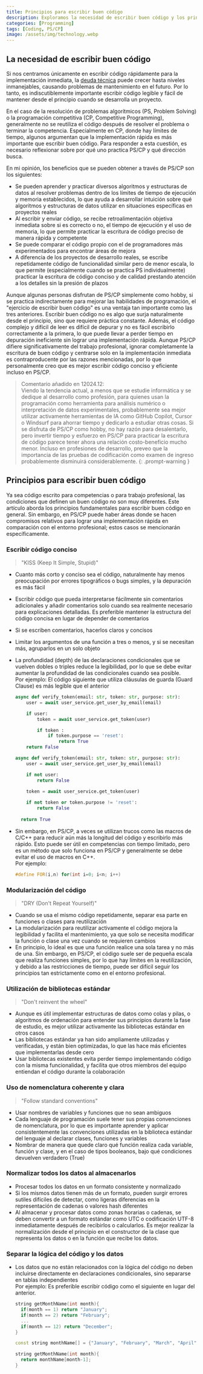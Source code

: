 ```yaml
---
title: Principios para escribir buen código
description: Exploramos la necesidad de escribir buen código y los principios generales para lograrlo.
categories: [Programming]
tags: [Coding, PS/CP]
image: /assets/img/technology.webp
---
```

## La necesidad de escribir buen código
Si nos centramos únicamente en escribir código rápidamente para la implementación inmediata, la [deuda técnica](/posts/Technical-debt/) puede crecer hasta niveles inmanejables, causando problemas de mantenimiento en el futuro. Por lo tanto, es indiscutiblemente importante escribir código legible y fácil de mantener desde el principio cuando se desarrolla un proyecto.

En el caso de la resolución de problemas algorítmicos (PS, Problem Solving) o la programación competitiva (CP, Competitive Programming), generalmente no se reutiliza el código después de resolver el problema o terminar la competencia. Especialmente en CP, donde hay límites de tiempo, algunos argumentan que la implementación rápida es más importante que escribir buen código. Para responder a esta cuestión, es necesario reflexionar sobre por qué uno practica PS/CP y qué dirección busca.

En mi opinión, los beneficios que se pueden obtener a través de PS/CP son los siguientes:
- Se pueden aprender y practicar diversos algoritmos y estructuras de datos al resolver problemas dentro de los límites de tiempo de ejecución y memoria establecidos, lo que ayuda a desarrollar intuición sobre qué algoritmos y estructuras de datos utilizar en situaciones específicas en proyectos reales
- Al escribir y enviar código, se recibe retroalimentación objetiva inmediata sobre si es correcto o no, el tiempo de ejecución y el uso de memoria, lo que permite practicar la escritura de código preciso de manera rápida y competente
- Se puede comparar el código propio con el de programadores más experimentados para encontrar áreas de mejora
- A diferencia de los proyectos de desarrollo reales, se escribe repetidamente código de funcionalidad similar pero de menor escala, lo que permite (especialmente cuando se practica PS individualmente) practicar la escritura de código conciso y de calidad prestando atención a los detalles sin la presión de plazos

Aunque algunas personas disfrutan de PS/CP simplemente como hobby, si se practica indirectamente para mejorar las habilidades de programación, el "ejercicio de escribir buen código" es una ventaja tan importante como las tres anteriores. Escribir buen código no es algo que surja naturalmente desde el principio, sino que requiere práctica constante. Además, el código complejo y difícil de leer es difícil de depurar y no es fácil escribirlo correctamente a la primera, lo que puede llevar a perder tiempo en depuración ineficiente sin lograr una implementación rápida. Aunque PS/CP difiere significativamente del trabajo profesional, ignorar completamente la escritura de buen código y centrarse solo en la implementación inmediata es contraproducente por las razones mencionadas, por lo que personalmente creo que es mejor escribir código conciso y eficiente incluso en PS/CP.

> Comentario añadido en 12024.12:  
> Viendo la tendencia actual, a menos que se estudie informática y se dedique al desarrollo como profesión, para quienes usan la programación como herramienta para análisis numérico o interpretación de datos experimentales, probablemente sea mejor utilizar activamente herramientas de IA como GitHub Copilot, Cursor o Windsurf para ahorrar tiempo y dedicarlo a estudiar otras cosas. Si se disfruta de PS/CP como hobby, no hay razón para desalentarlo, pero invertir tiempo y esfuerzo en PS/CP para practicar la escritura de código parece tener ahora una relación costo-beneficio mucho menor. Incluso en profesiones de desarrollo, preveo que la importancia de las pruebas de codificación como examen de ingreso probablemente disminuirá considerablemente.
{: .prompt-warning }

## Principios para escribir buen código
Ya sea código escrito para competencias o para trabajo profesional, las condiciones que definen un buen código no son muy diferentes. Este artículo aborda los principios fundamentales para escribir buen código en general. Sin embargo, en PS/CP puede haber áreas donde se hacen compromisos relativos para lograr una implementación rápida en comparación con el entorno profesional; estos casos se mencionarán específicamente.

### Escribir código conciso
> "KISS (Keep It Simple, Stupid)"

- Cuanto más corto y conciso sea el código, naturalmente hay menos preocupación por errores tipográficos o bugs simples, y la depuración es más fácil
- Escribir código que pueda interpretarse fácilmente sin comentarios adicionales y añadir comentarios solo cuando sea realmente necesario para explicaciones detalladas. Es preferible mantener la estructura del código concisa en lugar de depender de comentarios
- Si se escriben comentarios, hacerlos claros y concisos
- Limitar los argumentos de una función a tres o menos, y si se necesitan más, agruparlos en un solo objeto
- La profundidad (depth) de las declaraciones condicionales que se vuelven dobles o triples reduce la legibilidad, por lo que se debe evitar aumentar la profundidad de las condicionales cuando sea posible.  
  Por ejemplo: El código siguiente que utiliza cláusulas de guarda (Guard Clause) es más legible que el anterior

  ```python
  async def verify_token(email: str, token: str, purpose: str):
      user = await user_service.get_user_by_email(email)
  
      if user:
          token = await user_service.get_token(user)
  
          if token :
              if token.purpose == 'reset':
                  return True
      return False
  ```
  ```python
  async def verify_token(email: str, token: str, purpose: str):
      user = await user_service.get_user_by_email(email)
  
      if not user:
          return False
    
      token = await user_service.get_token(user)
  
      if not token or token.purpose != 'reset':
          return False
    
    return True
  ```
- Sin embargo, en PS/CP, a veces se utilizan trucos como las macros de C/C++ para reducir aún más la longitud del código y escribirlo más rápido. Esto puede ser útil en competencias con tiempo limitado, pero es un método que solo funciona en PS/CP y generalmente se debe evitar el uso de macros en C++.  
  Por ejemplo:  

  ```c++
  #define FOR(i,n) for(int i=0; i<n; i++)
  ```

### Modularización del código
> "DRY (Don't Repeat Yourself)"

- Cuando se usa el mismo código repetidamente, separar esa parte en funciones o clases para reutilización
- La modularización para reutilizar activamente el código mejora la legibilidad y facilita el mantenimiento, ya que solo se necesita modificar la función o clase una vez cuando se requieren cambios
- En principio, lo ideal es que una función realice una sola tarea y no más de una. Sin embargo, en PS/CP, el código suele ser de pequeña escala que realiza funciones simples, por lo que hay límites en la reutilización, y debido a las restricciones de tiempo, puede ser difícil seguir los principios tan estrictamente como en el entorno profesional.

### Utilización de bibliotecas estándar
> "Don't reinvent the wheel"

- Aunque es útil implementar estructuras de datos como colas y pilas, o algoritmos de ordenación para entender sus principios durante la fase de estudio, es mejor utilizar activamente las bibliotecas estándar en otros casos
- Las bibliotecas estándar ya han sido ampliamente utilizadas y verificadas, y están bien optimizadas, lo que las hace más eficientes que implementarlas desde cero
- Usar bibliotecas existentes evita perder tiempo implementando código con la misma funcionalidad, y facilita que otros miembros del equipo entiendan el código durante la colaboración

### Uso de nomenclatura coherente y clara
> "Follow standard conventions"

- Usar nombres de variables y funciones que no sean ambiguos
- Cada lenguaje de programación suele tener sus propias convenciones de nomenclatura, por lo que es importante aprender y aplicar consistentemente las convenciones utilizadas en la biblioteca estándar del lenguaje al declarar clases, funciones y variables
- Nombrar de manera que quede claro qué función realiza cada variable, función y clase, y en el caso de tipos booleanos, bajo qué condiciones devuelven verdadero (True)

### Normalizar todos los datos al almacenarlos
- Procesar todos los datos en un formato consistente y normalizado
- Si los mismos datos tienen más de un formato, pueden surgir errores sutiles difíciles de detectar, como ligeras diferencias en la representación de cadenas o valores hash diferentes
- Al almacenar y procesar datos como zonas horarias o cadenas, se deben convertir a un formato estándar como UTC o codificación UTF-8 inmediatamente después de recibirlos o calcularlos. Es mejor realizar la normalización desde el principio en el constructor de la clase que representa los datos o en la función que recibe los datos.

### Separar la lógica del código y los datos
- Los datos que no están relacionados con la lógica del código no deben incluirse directamente en declaraciones condicionales, sino separarse en tablas independientes  
  Por ejemplo: Es preferible escribir código como el siguiente en lugar del anterior.

  ```c++
  string getMonthName(int month){
    if(month == 1) return "January";
    if(month == 2) return "February";
    ...
    if(month == 12) return "December";
  }
  ```
  ~~~c++
  const string monthName[] = {"January", "February", "March", "April", "May", "June", "July", "August", "September", "October", "November", "December"};

  string getMonthName(int month){
    return monthName[month-1];
  }
  ~~~
